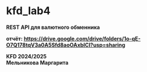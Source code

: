 # kfd_lab4

<b> REST API для валютного обменника <b>

  отчёт: https://drive.google.com/drive/folders/1o-qE-O7Q178tqV3a0A5Sfd8aoOAxbICI?usp=sharing

KFD 2024/2025   
Мельникова Маргарита
